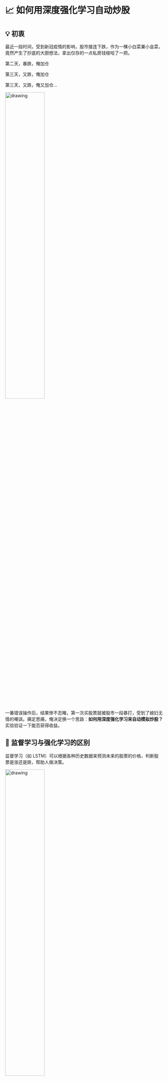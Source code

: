 # 📈 如何用深度强化学习自动炒股

## 💡 初衷

最近一段时间，受到新冠疫情的影响，股市接连下跌，作为一棵小白菜兼小韭菜，竟然产生了抄底的大胆想法，拿出仅存的一点私房钱梭哈了一把。

第二天，暴跌，俺加仓

第三天，又跌，俺加仓

第三天，又跌，俺又加仓...

<img src="img/2020-03-27-10-45-59.png" alt="drawing" width="50%"/>

一番错误操作后，结果惨不忍睹，第一次买股票就被股市一段暴打，受到了媳妇无情的嘲讽。痛定思痛，俺决定换一个思路：**如何用深度强化学习来自动模拟炒股？** 实验验证一下能否获得收益。

## 📖 监督学习与强化学习的区别

监督学习（如 LSTM）可以根据各种历史数据来预测未来的股票的价格，判断股票是涨还是跌，帮助人做决策。

<img src="img/2020-03-25-18-55-13.png" alt="drawing" width="50%"/>

而强化学习是机器学习的另一个分支，在决策的时候采取合适的行动 (Action) 使最后的奖励最大化。与监督学习预测未来的数值不同，强化学习根据输入的状态（如当日开盘价、收盘价等），输出系列动作（例如：买进、持有、卖出），使得最后的收益最大化，实现自动交易。

<img src="img/2020-03-25-18-19-03.png" alt="drawing" width="50%"/>

## 🤖 OpenAI Gym 股票交易环境

### 观测 Observation

策略网络观测的就是一只股票的各项参数，比如开盘价、收盘价、成交数量等。部分数值会是一个很大的数值，比如成交金额或者成交量，有可能百万、千万乃至更大，为了训练时网络收敛，观测的状态数据输入时，必须要进行归一化，变换到 `[-1, 1]` 的区间内。

|参数名称|参数描述|说明|
|---|---|---|
|date|交易所行情日期|格式：YYYY-MM-DD|
|code|证券代码|格式：sh.600000。sh：上海，sz：深圳|
|open|今开盘价格|精度：小数点后4位；单位：人民币元|
|high|最高价|精度：小数点后4位；单位：人民币元|
|low|最低价|精度：小数点后4位；单位：人民币元|
|close|今收盘价|精度：小数点后4位；单位：人民币元|
|preclose|昨日收盘价|精度：小数点后4位；单位：人民币元|
|volume|成交数量|单位：股|
|amount|成交金额|精度：小数点后4位；单位：人民币元|
|adjustflag|复权状态|不复权、前复权、后复权|
|turn|换手率|精度：小数点后6位；单位：%|
|tradestatus|交易状态|1：正常交易 0：停牌|
|pctChg|涨跌幅（百分比）|精度：小数点后6位|
|peTTM|滚动市盈率|精度：小数点后6位|
|psTTM|滚动市销率|精度：小数点后6位|
|pcfNcfTTM|滚动市现率|精度：小数点后6位|
|pbMRQ|市净率|精度：小数点后6位|

### 动作 Action

假设交易共有**买入**、**卖出**和**保持** 3 种操作，定义动作(`action`)为长度为 2 的数组

- `action[0]` 为操作类型；
- `action[1]` 表示买入或卖出百分比；

| 动作类型 `action[0]` | 说明 |
|---|---|
| 1 | 买入 `action[1]`|
| 2 | 卖出 `action[1]`|
| 3 | 保持 |

注意，当动作类型 `action[0] = 3` 时，表示不买也不抛售股票，此时 `action[1]` 的值无实际意义，网络在训练过程中，Agent 会慢慢学习到这一信息。

### 奖励 Reward

奖励函数的设计，对强化学习的目标至关重要。在股票交易的环境下，最应该关心的就是当前的盈利情况，故用当前的利润作为奖励函数。即`当前本金 + 股票价值 - 初始本金 = 利润`。

```python
# profits
reward = self.net_worth - INITIAL_ACCOUNT_BALANCE
reward = 1 if reward > 0 else reward = -100
```

为了使网络更快学习到盈利的策略，当利润为负值时，给予网络一个较大的惩罚 (`-100`)。

### 策略梯度

因为动作输出的数值是连续，因此使用基于策略梯度的优化算法，其中比较知名的是 [PPO 算法](https://arxiv.org/abs/1707.06347)，OpenAI 和许多文献已把 PPO 作为强化学习研究中首选的算法。PPO 优化算法 Python 实现参考 [stable-baselines](https://stable-baselines.readthedocs.io/en/master/modules/ppo2.html)。

## 🕵️‍♀️ 模拟实验

### 环境安装

```sh
# 虚拟环境
virtualenv -p python3.6 venv
source ./venv/bin/activate
# 安装库依赖
pip install -r requirements.txt
```

### 股票数据获取

股票证券数据集来自于 [baostock](http://baostock.com/baostock/index.php/%E9%A6%96%E9%A1%B5)，一个免费、开源的证券数据平台，提供 Python API。

```bash
>> pip install baostock -i https://pypi.tuna.tsinghua.edu.cn/simple/ --trusted-host pypi.tuna.tsinghua.edu.cn
```

数据获取代码参考 [get_stock_data.py](https://github.com/wangshub/RL-Stock/blob/master/get_data.py)

```python
>> python get_stock_data.py
```

将过去 20 多年的股票数据划分为训练集，和末尾 1 个月数据作为测试集，来验证强化学习策略的有效性。划分如下

| `1990-01-01` ~ `2019-11-29` | `2019-12-01` ~ `2019-12-31` |
|---|---|
| 训练集 | 测试集 |

### 验证结果

**单只股票**

- 初始本金 `10000`
- 股票代码：`sh.600036`(招商银行)
- 训练集： `stockdata/train/sh.600036.招商银行.csv`
- 测试集： `stockdata/test/sh.600036.招商银行.csv`
- 模拟操作 `20` 天，最终盈利约 `400`

<img src="img/sh.600036.png" alt="drawing" width="70%"/>

**多只股票**

选取 `1002` 只股票，进行训练，共计

- 盈利： `44.5%`
- 不亏不赚： `46.5%`
- 亏损：`9.0%`

<img src="img/pie.png" alt="drawing" width="50%"/>

<img src="img/hist.png" alt="drawing" width="50%"/>

## 👻 最后

- 股票 Gym 环境主要参考 [Stock-Trading-Environment](https://github.com/notadamking/Stock-Trading-Environment)，对观测状态、奖励函数和训练集做了修改。
- 俺完全是股票没入门的新手，难免存在错误，欢迎指正！
- 数据和方法皆来源于网络，无法保证有效性，**Just For Fun**！

## 📚 参考资料

- Y. Deng, F. Bao, Y. Kong, Z. Ren and Q. Dai, "Deep Direct Reinforcement Learning for Financial Signal Representation and Trading," in IEEE Transactions on Neural Networks and Learning Systems, vol. 28, no. 3, pp. 653-664, March 2017.
- [Yuqin Dai, Chris Wang, Iris Wang, Yilun Xu, "Reinforcement Learning for FX trading"](http://stanford.edu/class/msande448/2019/Final_reports/gr2.pdf)
- Chien Yi Huang. Financial trading as a game: A deep reinforcement learning approach. arXiv preprint arXiv:1807.02787, 2018.
- [Create custom gym environments from scratch — A stock market example](https://towardsdatascience.com/creating-a-custom-openai-gym-environment-for-stock-trading-be532be3910e)
- [notadamking/Stock-Trading-Environment](https://github.com/notadamking/Stock-Trading-Environment)
- [Welcome to Stable Baselines docs! - RL Baselines Made Easy](https://stable-baselines.readthedocs.io/en/master)


## 项目问题
1、用到了未来信息，收盘价，最低价、成交量成、交金额、最高价未知  
2、当前价格时当天的最高价和最低价之间的随机数

## 修改方向
1、是否能获取每个时刻的数据？？